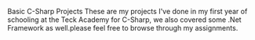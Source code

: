 Basic C-Sharp Projects 
 These are my projects I've done in my first year of schooling at the Teck Academy for C-Sharp, we also covered some .Net Framework as well.please feel free to browse through my assignments.
